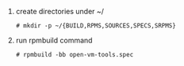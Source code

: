 1.  create directories under ~/

    <code>\#  mkdir -p ~/{BUILD,RPMS,SOURCES,SPECS,SRPMS}</code>

2.  run rpmbuild command

    <code>\# rpmbuild -bb open-vm-tools.spec</code>
